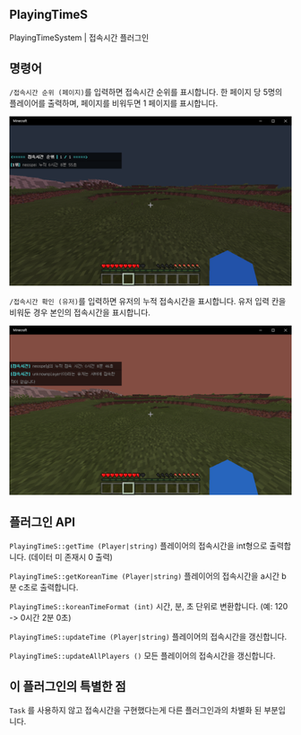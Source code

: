 ## PlayingTimeS
PlayingTimeSystem | 접속시간 플러그인



## 명령어


`/접속시간 순위 (페이지)`를 입력하면 접속시간 순위를 표시합니다.
한 페이지 당 5명의 플레이어를 출력하며, 페이지를 비워두면 1 페이지를 표시합니다.

![](https://github.com/neoskr/PlayingTimeS/blob/master/images/Rank.png?raw=true?)



`/접속시간 확인 (유저)`를 입력하면 유저의 누적 접속시간을 표시합니다.
유저 입력 칸을 비워둔 경우 본인의 접속시간을 표시합니다.

![](https://github.com/neoskr/PlayingTimeS/blob/master/images/Check.png?raw=true?)






## 플러그인 API


`PlayingTimeS::getTime (Player|string)` 플레이어의 접속시간을 int형으로 출력합니다. (데이터 미 존재시 0 출력)

`PlayingTimeS::getKoreanTime (Player|string)` 플레이어의 접속시간을 a시간 b분 c초로 출력합니다.

`PlayingTimeS::koreanTimeFormat (int)` 시간, 분, 초 단위로 변환합니다. (예: 120 -> 0시간 2분 0초)

`PlayingTimeS::updateTime (Player|string)` 플레이어의 접속시간을 갱신합니다.

`PlayingTimeS::updateAllPlayers ()` 모든 플레이어의 접속시간을 갱신합니다.


## 이 플러그인의 특별한 점


`Task` 를 사용하지 않고 접속시간을 구현했다는게 다른 플러그인과의 차별화 된 부분입니다.
